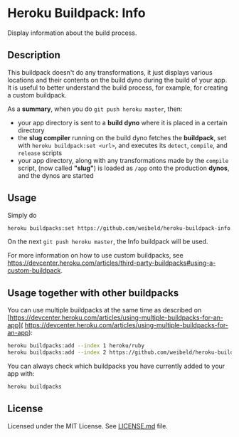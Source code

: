 Heroku Buildpack: Info
======================

Display information about the build process.


Description
-----------

This buildpack doesn't do any transformations, it just displays various locations and their contents on the build dyno during the build of your app. It is useful to better understand the build process, for example, for creating a custom buildpack.

As a **summary**, when you do `git push heroku master`, then:

- your app directory is sent to a **build dyno** where it is placed in a certain directory
- the **slug compiler** running on the build dyno fetches the **buildpack**, set with `heroku buildpack:set <url>`, and executes its `detect`, `compile`, and `release` scripts
- your app directory, along with any transformations made by the `compile` script, (now called **"slug"**) is loaded as `/app` onto the production **dynos**, and the dynos are started


Usage
-----

Simply do

~~~bash
heroku buildpacks:set https://github.com/weibeld/heroku-buildpack-info.git
~~~

On the next `git push heroku master`, the Info buildpack will be used.

For more information on how to use custom buildpacks, see <https://devcenter.heroku.com/articles/third-party-buildpacks#using-a-custom-buildpack>.


Usage together with other buildpacks
------------------------------------

You can use multiple buildpacks at the same time as described on [https://devcenter.heroku.com/articles/using-multiple-buildpacks-for-an-app](
https://devcenter.heroku.com/articles/using-multiple-buildpacks-for-an-app):

~~~bash
heroku buildpacks:add --index 1 heroku/ruby
heroku buildpacks:add --index 2 https://github.com/weibeld/heroku-buildpack-info.git
~~~

You can always check which buildpacks you have currently added to your app with:

~~~bash
heroku buildpacks
~~~


License
-------

Licensed under the MIT License. See [LICENSE.md](LICENSE.md) file.

